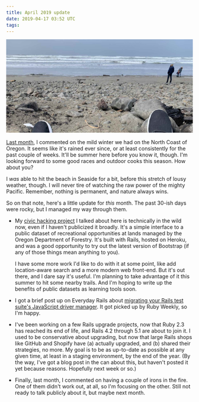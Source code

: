```yaml
---
title: April 2019 update
date: 2019-04-17 03:52 UTC
tags:
---
```


![Seaside, Oregon](/assets/images/content/beach-seaside.jpg)

[Last month](/posts/2019/03/march-2019.html), I commented on the mild winter we had on the North Coast of Oregon. It seems like it's rained ever since, or at least consistently for the past couple of weeks. It'll be summer here before you know it, though. I'm looking forward to some good races and outdoor cooks this season. How about you?

I _was_ able to hit the beach in Seaside for a bit, before this stretch of lousy weather, though. I will never tire of watching the raw power of the mighty Pacific. Remember, nothing is permanent, and nature always wins.

So on that note, here's a little update for _this_ month. The past 30-ish days were rocky, but I managed my way through them.

- My [civic hacking project](https://odfrec.herokuapp.com) I talked about here is technically in the wild now, even if I haven't publicized it broadly. It's a simple interface to a public dataset of recreational opportunities at lands managed by the Oregon Department of Forestry. It's built with Rails, hosted on Heroku, and was a good opportunity to try out the latest version of Bootstrap (if any of those things mean anything to you).

  I have some more work I'd like to do with it at some point, like add location-aware search and a more modern web front-end. But it's out there, and I dare say it's useful. I'm planning to take advantage of it this summer to hit some nearby trails. And I'm hoping to write up the benefits of public datasets as learning tools soon.

- I got a brief post up on Everyday Rails about [migrating your Rails test suite's JavaScript driver manager](https://everydayrails.com/2019/04/09/chromedriver-helper-webdrivers.html). It got picked up by Ruby Weekly, so I'm happy.

- I've been working on a few Rails upgrade projects, now that Ruby 2.3 has reached its end of life, and Rails 4.2 through 5.1 are about to join it. I used to be conservative about upgrading, but now that large Rails shops like GitHub and Shopify have (a) actually upgraded, and (b) shared their strategies, no more. My goal is to be as up-to-date as possible at any given time, at least in a staging environment, by the end of the year. (By the way, I've got a blog post in the can about this, but haven't posted it yet because reasons. Hopefully next week or so.)

- Finally, last month, I commented on having a couple of irons in the fire. One of them didn't work out, at all, so I'm focusing on the other. Still not ready to talk publicly about it, but maybe next month.
